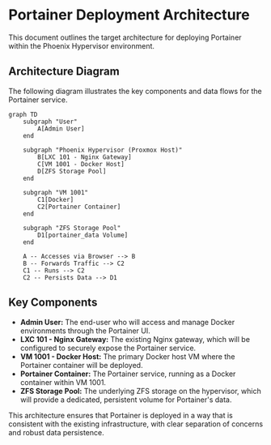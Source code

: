 # Portainer Deployment Architecture

This document outlines the target architecture for deploying Portainer within the Phoenix Hypervisor environment.

## Architecture Diagram

The following diagram illustrates the key components and data flows for the Portainer service.

```mermaid
graph TD
    subgraph "User"
        A[Admin User]
    end

    subgraph "Phoenix Hypervisor (Proxmox Host)"
        B[LXC 101 - Nginx Gateway]
        C[VM 1001 - Docker Host]
        D[ZFS Storage Pool]
    end

    subgraph "VM 1001"
        C1[Docker]
        C2[Portainer Container]
    end

    subgraph "ZFS Storage Pool"
        D1[portainer_data Volume]
    end

    A -- Accesses via Browser --> B
    B -- Forwards Traffic --> C2
    C1 -- Runs --> C2
    C2 -- Persists Data --> D1
```

## Key Components

*   **Admin User:** The end-user who will access and manage Docker environments through the Portainer UI.
*   **LXC 101 - Nginx Gateway:** The existing Nginx gateway, which will be configured to securely expose the Portainer service.
*   **VM 1001 - Docker Host:** The primary Docker host VM where the Portainer container will be deployed.
*   **Portainer Container:** The Portainer service, running as a Docker container within VM 1001.
*   **ZFS Storage Pool:** The underlying ZFS storage on the hypervisor, which will provide a dedicated, persistent volume for Portainer's data.

This architecture ensures that Portainer is deployed in a way that is consistent with the existing infrastructure, with clear separation of concerns and robust data persistence.
